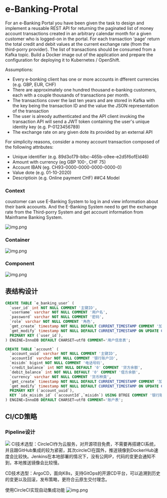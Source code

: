 # e-Banking-Protal
For an e-Banking Portal you have been given the task to design and implement a reusable REST API for returning the paginated list of money account transactions created in an arbitrary calendar month for a given customer who is logged-on in the portal. For each transaction 'page' return the total credit and debit values at the current exchange rate (from the third-porry provider). The list of transactions should be consumed from a Kafka topic. Build a Docker image out of the application and prepare the configuration for deploying it to Kubernetes / OpenShift.

Assumptions:

- Every e-bonking client has one or more accounts in dfferent currencies (e.g. GBP, EUR, CHF)
- There are approximately one hundred thousand e-banking customers, each with a couple thousands of transactions per month.
- The transactions cover the last ten years and are stored in Kafka with the key being the transaction ID and the value the JSON representation of the transaction
- The user is alreody authenticated and the API client invoking the transaction API will send a JWT token containing the user's unique identity key (e.g. P-0123456789)
- The exchange rate on any given dote its provided by an external API

For simplicity reasons, consider a money account transaction composed of the following attnbutes:
- Unique identifier (e.g. 89d3o179-blbc-465b-o9ee-e2d5f6ofEld46)
- Amount with currency (eg GBP 100-, CHF 75)
- Account IBAN (eg. CH93-0000-0000-0000-0000-0)
- Value dote (e.g. 01-10-2020)
- Descriptioin (e.g. Online payment CHF)
##C4 Model
### Context
coustomer can use E-Banking System to log in and view information about their bank acoounts.
And the E-Banking System need to get the exchange rate from the Third-porry System and get account information from Mainframe Banking System.

![img.png](image/context.png)
### Container
![img.png](image/container.png)
### Component
![img.png](image/component.png)

## 表结构设计
```SQL
CREATE TABLE `e_banking_user` (
  `user_id` int NOT NULL COMMENT '主键ID',
  `username` varchar NOT NULL COMMENT '用户名',
  `password` varchar NOT NULL COMMENT '密码',
  `role` varchar NOT NULL COMMENT '角色',
  `gmt_create` timestamp NOT NULL DEFAULT CURRENT_TIMESTAMP COMMENT '加入时间',
  `gmt_modify` timestamp NOT NULL DEFAULT CURRENT_TIMESTAMP ON UPDATE CURRENT_TIMESTAMP COMMENT '更新时间',
  PRIMARY KEY (`user_id`),
) ENGINE=InnoDB DEFAULT CHARSET=utf8 COMMENT='用户信息表';

CREATE TABLE `account` (
  `account_uuid` varchar NOT NULL COMMENT '主键ID',
  `accountId` varchar NOT NULL COMMENT '银行账户ID',
  `misidn` bigint NOT NULL COMMENT '电话号码',
  `credit_balance` int NOT NULL DEFAULT '0' COMMENT '贷方余额',
  `debit_balance` int NOT NULL DEFAULT '0' COMMENT '借方余额',
  `currency` varchar NOT NULL COMMENT '货币种类',
  `gmt_create` timestamp NOT NULL DEFAULT CURRENT_TIMESTAMP COMMENT '加入时间',
  `gmt_modify` timestamp NOT NULL DEFAULT CURRENT_TIMESTAMP ON UPDATE CURRENT_TIMESTAMP COMMENT '更新时间',
  PRIMARY KEY (`account_uuid`),
  KEY `idx_misidn_id` (`accountId`,`misidn`) USING BTREE COMMENT '银行账户ID,电话号码联合索引'
) ENGINE=InnoDB DEFAULT CHARSET=utf8 COMMENT='账户表';
```



## CI/CD策略
### Pipeline设计
![](image/Pipeline.png)
CI技术选型：CircleCI作为云服务，对开源项目免费，不需要再搭建CI系统，并且跟GitHub集成的较为紧密，其次circleCI在国外，推送镜像到DockerHub速度会比较快。Jenkins在本地部署的情况下，没有公网IP，代码的变更会通知不到，本地推送镜像会比较慢。

CD技术选型：ArgoCD，面向K8s，支持GitOps的开源CD平台，可以追溯到历史的变更以及回滚，发布策略，更符合云原生交付理念。

使用CircleCI实现自动集成功能
![img.png](image/CircleCI.png)